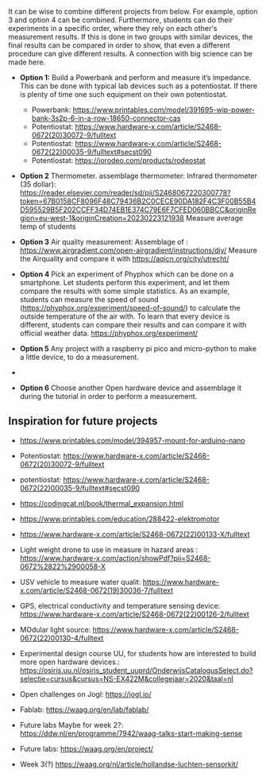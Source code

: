 It can be wise to combine different projects from below. For example, option 3 and option 4 can be combined. 
Furthermore, students can do their experiments in a specific order, where they rely on each other's measurement results. If this is done in two groups with similar devices, the final results can be compared in order to show, that even a different procedure can give different results. A connection with big science can be made here.

+ **Option 1:** Build a Powerbank and perform and measure it’s impedance. This can be done with typical lab devices such as a potentiostat. If there is plenty of time one such equipment on their own potentiostat. 
  + Powerbank: https://www.printables.com/model/391695-wip-power-bank-3s2p-6-in-a-row-18650-connector-cas 
  + Potentiostat: https://www.hardware-x.com/article/S2468-0672(20)30072-9/fulltext 
  + Potentiostat: https://www.hardware-x.com/article/S2468-0672(22)00035-9/fulltext#secst090 
  + Potentiostat: https://iorodeo.com/products/rodeostat 

+ **Option 2** Thermometer. 
assemblage thermometer: Infrared thermometer (35 dollar): https://reader.elsevier.com/reader/sd/pii/S2468067220300778?token=67B0158CF8096F48C79436B2C0CECE90DA182F4C3F00B55B4D595529B5F202CCFF34D74EB1E374C79E6F7CFED060BBCC&originRegion=eu-west-1&originCreation=20230223121938 
Measure average temp of students


+ **Option 3** Air quality measurement:
Assemblage of : https://www.airgradient.com/open-airgradient/instructions/diy/ 
Measure the Airquality and compare it with https://aqicn.org/city/utrecht/ 

+ **Option 4**
Pick an experiment of Phyphox which can be done on a smartphone. Let students perform this experiment, and let them compare the results with some simple statistics. 
As an example, students can measure the speed of sound (https://phyphox.org/experiment/speed-of-sound/) to calculate the outside temperature of the air with. To learn that every device is different, students can compare their results and can compare it with official weather data.
https://phyphox.org/experiment/

+ **Option 5** Any project with a raspberry pi pico and micro-python to make a little device, to do a measurement. 
+ 
+ **Option 6** Choose another Open hardware device and assemblage it during the tutorial in order to perform a measurement.

## Inspiration for future projects
+ https://www.printables.com/model/394957-mount-for-arduino-nano 
+ Potentiostat: https://www.hardware-x.com/article/S2468-0672(20)30072-9/fulltext 
+ potentiostat: https://www.hardware-x.com/article/S2468-0672(22)00035-9/fulltext#secst090 
+ https://codingcat.nl/book/thermal_expansion.html 
+ https://www.printables.com/education/288422-elektromotor 
+ https://www.hardware-x.com/article/S2468-0672(22)00133-X/fulltext 
+ Light weight drone to use in measure in hazard areas : https://www.hardware-x.com/action/showPdf?pii=S2468-0672%2822%2900058-X 
+ USV vehicle to measure water qualit: https://www.hardware-x.com/article/S2468-0672(19)30036-7/fulltext  
+ GPS, electrical conductivity and temperature sensing device: https://www.hardware-x.com/article/S2468-0672(22)00126-2/fulltext 
+ MOdular light source: https://www.hardware-x.com/article/S2468-0672(22)00130-4/fulltext 


+ Experimental design course UU, for students how are interested to build more open hardware devices.: https://osiris.uu.nl/osiris_student_uuprd/OnderwijsCatalogusSelect.do?selectie=cursus&cursus=NS-EX422M&collegejaar=2020&taal=nl 
+ Open challenges on Jogl: https://jogl.io/ 
+ Fablab: https://waag.org/en/lab/fablab/ 
+ Future labs Maybe for week 2?: https://ddw.nl/en/programme/7942/waag-talks-start-making-sense 
+ Future labs: https://waag.org/en/project/ 
+ Week 3(?) https://waag.org/nl/article/hollandse-luchten-sensorkit/ 
